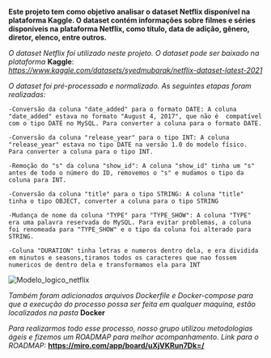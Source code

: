 **Este projeto tem como objetivo analisar o dataset Netflix disponível na plataforma Kaggle. O dataset contém informações sobre filmes e séries disponíveis na plataforma Netflix, como título, data de adição, gênero, diretor, elenco, entre outros.**

*O dataset Netflix foi utilizado neste projeto. O dataset pode ser baixado na plataforma* **Kaggle**: *https://www.kaggle.com/datasets/syedmubarak/netflix-dataset-latest-2021*


*O dataset foi pré-processado e normalizado. As seguintes etapas foram realizadas:*

    -Conversão da coluna "date_added" para o formato DATE: A coluna "date_added" estava no formato "August 4, 2017", que não é  compatível com o tipo DATE no MySQL. Para converter a coluna para o formato DATE.

    -Conversão da coluna "release_year" para o tipo INT: A coluna "release_year" estava no tipo DATE na versão 1.0 do modelo físico. Para converter a coluna para o tipo INT.

    -Remoção do "s" da coluna "show_id": A coluna "show_id" tinha um "s" antes de todo o número do ID, removemos o "s" e mudamos o tipo da coluna para INT.

    -Conversão da coluna "title" para o tipo STRING: A coluna "title" tinha o tipo OBJECT, converter a coluna para o tipo STRING

    -Mudança de nome da coluna "TYPE" para "TYPE_SHOW": A coluna "TYPE" era uma palavra reservada do MySQL. Para evitar problemas, a coluna foi renomeada para "TYPE_SHOW" e o tipo da coluna foi alterado para STRING.

    -Coluna "DURATION" tinha letras e numeros dentro dela, e era dividida em minutos e seasons,tiramos todos os caracteres que nao fossem numericos de dentro dela e transformamos ela para INT

![Modelo_logico_netflix](https://github.com/wesleyruanwr/projeto_UFC/assets/119066770/0ce7ce80-7539-42d1-befd-5ad4387165f8)

*Também foram adicionados arquivos Dockerfile e Docker-compose para que a execução do processo possa ser feita em qualquer maquina, estão localizados na pasta* **Docker**

*Para realizarmos todo esse processo, nosso grupo utilizou metodologias ágeis e fizemos um ROADMAP para melhor acompanhamento.*
    *Link para o ROADMAP:* **https://miro.com/app/board/uXjVKRun7Dk=/**
